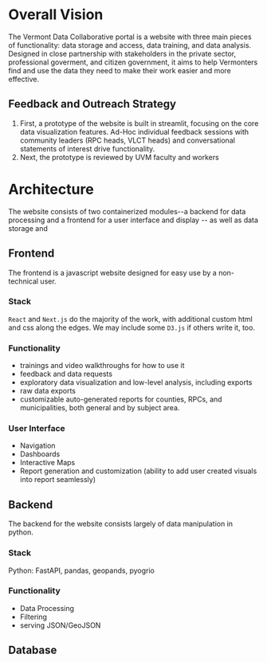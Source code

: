 

# Overall Vision
The Vermont Data Collaborative portal is a website with three main pieces of functionality: data storage and access, data training, and data analysis. Designed in close partnership with stakeholders in the private sector, professional goverment, and citizen government, it aims to help Vermonters find and use the data they need to make their work easier and more effective. 


## Feedback and Outreach Strategy
1. First, a prototype of the website is built in streamlit, focusing on the core data visualization features. Ad-Hoc individual feedback sessions with community leaders (RPC heads, VLCT heads) and conversational statements of interest drive functionality. 
2. Next, the prototype is reviewed by UVM faculty and workers


# Architecture
The website consists of two containerized modules--a backend for data processing and a frontend for a user interface and display -- as well as data storage and 

## Frontend
The frontend is a javascript website designed for easy use by a non-technical user. 
### Stack
`React` and `Next.js` do the majority of the work, with additional custom html and css along the edges. We may include some `D3.js` if others write it, too. 

### Functionality
* trainings and video walkthroughs for how to use it 
* feedback and data requests
* exploratory data visualization and low-level analysis, including exports
* raw data exports 
* customizable auto-generated reports for counties, RPCs, and municipalities, both general and by subject area.

### User Interface
* Navigation
* Dashboards
* Interactive Maps 
* Report generation and customization (ability to add user created visuals into report seamlessly)

## Backend
The backend for the website consists largely of data manipulation in python. 

### Stack
Python: FastAPI, pandas, geopands, pyogrio

### Functionality
* Data Processing
* Filtering
* serving JSON/GeoJSON


## Database

